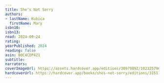 ```yaml
---
title: She's Not Sorry
authors:
- lastName: Kubica
  firstName: Mary
isbn10:
isbn13:
read: 2024-09-24
rating:
yearPublished: 2024
reading: false
asin: B0C4CDP4Z1
subtitle:
narrators:
coverImageUrl: https://assets.hardcover.app/editions/30979892/1023257968099312-ShesNotSorry.jpg
hardcoverUrl: https://hardcover.app/books/shes-not-sorry/editions/31511081
---
```


